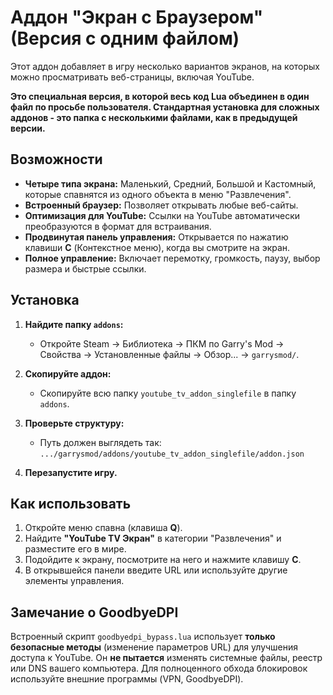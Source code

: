 # Аддон "Экран с Браузером" (Версия с одним файлом)

Этот аддон добавляет в игру несколько вариантов экранов, на которых можно просматривать веб-страницы, включая YouTube.

**Это специальная версия, в которой весь код Lua объединен в один файл по просьбе пользователя. Стандартная установка для сложных аддонов - это папка с несколькими файлами, как в предыдущей версии.**

## Возможности

*   **Четыре типа экрана:** Маленький, Средний, Большой и Кастомный, которые спавнятся из одного объекта в меню "Развлечения".
*   **Встроенный браузер:** Позволяет открывать любые веб-сайты.
*   **Оптимизация для YouTube:** Ссылки на YouTube автоматически преобразуются в формат для встраивания.
*   **Продвинутая панель управления:** Открывается по нажатию клавиши **C** (Контекстное меню), когда вы смотрите на экран.
*   **Полное управление:** Включает перемотку, громкость, паузу, выбор размера и быстрые ссылки.

## Установка

1.  **Найдите папку `addons`:**
    *   Откройте Steam -> Библиотека -> ПКМ по Garry's Mod -> Свойства -> Установленные файлы -> Обзор... -> `garrysmod/`.

2.  **Скопируйте аддон:**
    *   Скопируйте всю папку `youtube_tv_addon_singlefile` в папку `addons`.

3.  **Проверьте структуру:**
    *   Путь должен выглядеть так: `.../garrysmod/addons/youtube_tv_addon_singlefile/addon.json`

4.  **Перезапустите игру.**

## Как использовать

1.  Откройте меню спавна (клавиша **Q**).
2.  Найдите **"YouTube TV Экран"** в категории "Развлечения" и разместите его в мире.
3.  Подойдите к экрану, посмотрите на него и нажмите клавишу **C**.
4.  В открывшейся панели введите URL или используйте другие элементы управления.

## Замечание о GoodbyeDPI

Встроенный скрипт `goodbyedpi_bypass.lua` использует **только безопасные методы** (изменение параметров URL) для улучшения доступа к YouTube. Он **не пытается** изменять системные файлы, реестр или DNS вашего компьютера. Для полноценного обхода блокировок используйте внешние программы (VPN, GoodbyeDPI).
